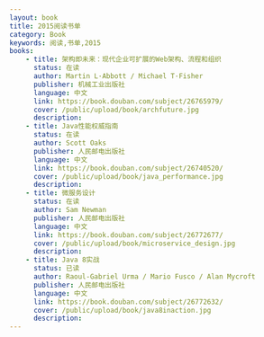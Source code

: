 ```yaml
---
layout: book
title: 2015阅读书单
category: Book
keywords: 阅读,书单,2015
books: 
    - title: 架构即未来：现代企业可扩展的Web架构、流程和组织
      status: 在读
      author: Martin L·Abbott / Michael T·Fisher 
      publisher: 机械工业出版社
      language: 中文
      link: https://book.douban.com/subject/26765979/
      cover: /public/upload/book/archfuture.jpg
      description:
    - title: Java性能权威指南
      status: 在读
      author: Scott Oaks  
      publisher: 人民邮电出版社
      language: 中文
      link: https://book.douban.com/subject/26740520/
      cover: /public/upload/book/java_performance.jpg
      description:
    - title: 微服务设计
      status: 在读
      author: Sam Newman 
      publisher: 人民邮电出版社
      language: 中文
      link: https://book.douban.com/subject/26772677/
      cover: /public/upload/book/microservice_design.jpg
      description:
    - title: Java 8实战
      status: 已读
      author: Raoul-Gabriel Urma / Mario Fusco / Alan Mycroft
      publisher: 人民邮电出版社
      language: 中文
      link: https://book.douban.com/subject/26772632/
      cover: /public/upload/book/java8inaction.jpg
      description:
---
```

